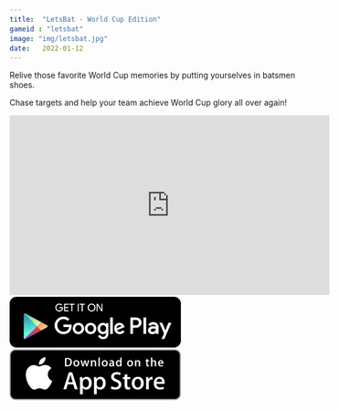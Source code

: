 ```yaml
---
title:  "LetsBat - World Cup Edition"
gameid : "letsbat"
image: "img/letsbat.jpg"
date:   2022-01-12
---
```


Relive those favorite World Cup memories by putting yourselves in batsmen shoes.

Chase targets and help your team achieve World Cup glory all over again!

<div class="video-container">
    <iframe width="560" height="315" src="https://www.youtube.com/embed/iXCkaA6cVVE" frameborder="0"
            allow="autoplay; encrypted-media" allowfullscreen></iframe>
</div>
<div class="download-buttons">
    <a class="playStoreLink" target="_blank"
       href="https://play.google.com/store/apps/details?id=com.rgyani.letsbatwc">
        <img class="playStore" src="img/ui/playstore.png"></a>
    <a class="appStoreLink" target="_blank"
       href="https://apps.apple.com/us/app/letsbat-worldcup-edition/id1344491886">
        <img class="appStore" src="img/ui/appstore.png"></a>
</div>